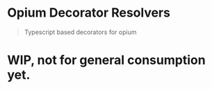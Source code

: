 # Opium Decorator Resolvers
> Typescript based decorators for opium

# WIP, not for general consumption yet.

